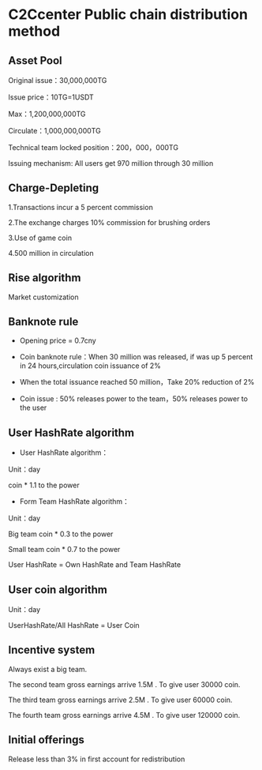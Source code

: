 # C2Ccenter Public chain distribution method


## Asset Pool

 Original issue：30,000,000TG

 Issue price：10TG=1USDT
 
 Max：1,200,000,000TG
 
 Circulate：1,000,000,000TG
 
 Technical team locked position：200，000，000TG
 
 Issuing mechanism: All users get 970 million through 30 million
 
## Charge-Depleting

1.Transactions incur a 5 percent commission

2.The exchange charges 10% commission for brushing orders

3.Use of game coin

4.500 million in circulation

## Rise algorithm

 Market customization

## Banknote rule

- Opening price = 0.7cny

- Coin banknote rule：When 30 million was released, if was up 5 percent in 24 hours,circulation coin issuance of 2%

- When the total issuance reached 50 million，Take 20% reduction of 2%

- Coin issue : 50% releases power to the team，50% releases power to the user

## User HashRate algorithm

- User HashRate algorithm：
 
 Unit：day  
 
 coin * 1.1 to the power

- Form Team HashRate algorithm：

 Unit：day

 Big team coin * 0.3 to the power
 
 Small team coin * 0.7 to the power
 
 User HashRate = Own HashRate and Team HashRate
 
 ## User coin algorithm
 
 Unit：day
 
 UserHashRate/All HashRate = User Coin
 
 ## Incentive system

Always exist a big team. 

The second team gross earnings arrive 1.5M . To give user 30000 coin.

The third team gross earnings arrive 2.5M . To give user 60000 coin.

The fourth team gross earnings arrive 4.5M . To give user 120000 coin.

## Initial offerings

Release less than 3% in first account for redistribution
